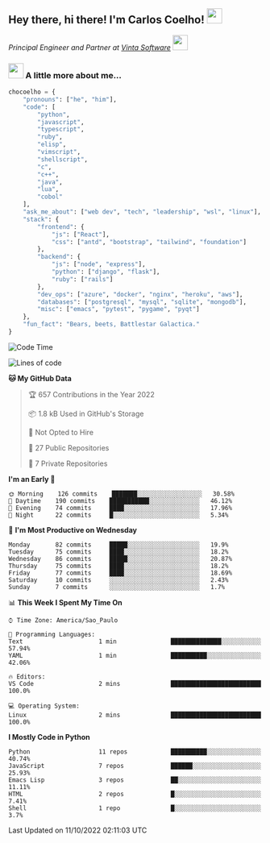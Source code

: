 <h2>Hey there, hi there! I'm Carlos Coelho! <img src="https://emoji.gg/assets/emoji/6680_this_is_fine.png" width="30"></h2>
<p><em>Principal Engineer and Partner at <a href="http://www.vintasoftware.com">Vinta Software</a> <img src="https://emojis.slackmojis.com/emojis/images/1613461409/13263/bongocat_code.gif?1613461409" width="30"> 
</em></p>

### <img src="https://emojis.slackmojis.com/emojis/images/1597320283/10003/catjam.gif?1597320283" width="30"> A little more about me...  

```python
chocoelho = {
    "pronouns": ["he", "him"],
    "code": [
        "python",
        "javascript",
        "typescript",
        "ruby",
        "elisp",
        "vimscript",
        "shellscript",
        "c",
        "c++",
        "java",
        "lua",
        "cobol"
    ],
    "ask_me_about": ["web dev", "tech", "leadership", "wsl", "linux"],
    "stack": {
        "frontend": {
            "js": ["React"],
            "css": ["antd", "bootstrap", "tailwind", "foundation"]
        },
        "backend": {
            "js": ["node", "express"],
            "python": ["django", "flask"],
            "ruby": ["rails"]
        },
        "dev_ops": ["azure", "docker", "nginx", "heroku", "aws"],
        "databases": ["postgresql", "mysql", "sqlite", "mongodb"],
        "misc": ["emacs", "pytest", "pygame", "pyqt"]
    },
    "fun_fact": "Bears, beets, Battlestar Galactica."
}
```

<!--START_SECTION:waka-->
![Code Time](http://img.shields.io/badge/Code%20Time-1%2C694%20hrs%2020%20mins-blue)

![Lines of code](https://img.shields.io/badge/From%20Hello%20World%20I%27ve%20Written-28%20Thousand%20lines%20of%20code-blue)

**🐱 My GitHub Data** 

> 🏆 657 Contributions in the Year 2022
 > 
> 📦 1.8 kB Used in GitHub's Storage 
 > 
> 🚫 Not Opted to Hire
 > 
> 📜 27 Public Repositories 
 > 
> 🔑 7 Private Repositories  
 > 
**I'm an Early 🐤** 

```text
🌞 Morning    126 commits    ███████░░░░░░░░░░░░░░░░░░   30.58% 
🌆 Daytime    190 commits    ███████████░░░░░░░░░░░░░░   46.12% 
🌃 Evening    74 commits     ████░░░░░░░░░░░░░░░░░░░░░   17.96% 
🌙 Night      22 commits     █░░░░░░░░░░░░░░░░░░░░░░░░   5.34%

```
📅 **I'm Most Productive on Wednesday** 

```text
Monday       82 commits     █████░░░░░░░░░░░░░░░░░░░░   19.9% 
Tuesday      75 commits     ████░░░░░░░░░░░░░░░░░░░░░   18.2% 
Wednesday    86 commits     █████░░░░░░░░░░░░░░░░░░░░   20.87% 
Thursday     75 commits     ████░░░░░░░░░░░░░░░░░░░░░   18.2% 
Friday       77 commits     ████░░░░░░░░░░░░░░░░░░░░░   18.69% 
Saturday     10 commits     ░░░░░░░░░░░░░░░░░░░░░░░░░   2.43% 
Sunday       7 commits      ░░░░░░░░░░░░░░░░░░░░░░░░░   1.7%

```


📊 **This Week I Spent My Time On** 

```text
⌚︎ Time Zone: America/Sao_Paulo

💬 Programming Languages: 
Text                     1 min               ██████████████░░░░░░░░░░░   57.94% 
YAML                     1 min               ██████████░░░░░░░░░░░░░░░   42.06%

🔥 Editors: 
VS Code                  2 mins              █████████████████████████   100.0%

💻 Operating System: 
Linux                    2 mins              █████████████████████████   100.0%

```

**I Mostly Code in Python** 

```text
Python                   11 repos            ██████████░░░░░░░░░░░░░░░   40.74% 
JavaScript               7 repos             ██████░░░░░░░░░░░░░░░░░░░   25.93% 
Emacs Lisp               3 repos             ██░░░░░░░░░░░░░░░░░░░░░░░   11.11% 
HTML                     2 repos             █░░░░░░░░░░░░░░░░░░░░░░░░   7.41% 
Shell                    1 repo              █░░░░░░░░░░░░░░░░░░░░░░░░   3.7%

```



 Last Updated on 11/10/2022 02:11:03 UTC
<!--END_SECTION:waka-->
